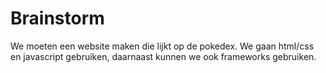 # Brainstorm

We moeten een website maken die lijkt op de pokedex.
We gaan html/css en javascript gebruiken, daarnaast kunnen we ook frameworks gebruiken.
